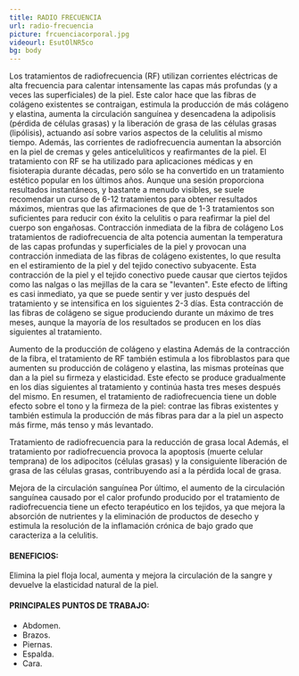 ```yaml
---
title: RADIO FRECUENCIA
url: radio-frecuencia
picture: frcuenciacorporal.jpg
videourl: EsutOlNR5co
bg: body
---
```


Los tratamientos de radiofrecuencia (RF) utilizan corrientes eléctricas de alta frecuencia para calentar intensamente las capas más profundas (y a veces las superficiales) de la piel.
Este calor hace que las fibras de colágeno existentes se contraigan, estimula la producción de más colágeno y elastina, aumenta la circulación sanguínea y desencadena la adipolisis (pérdida de células grasas) y la liberación de grasa de las células grasas (lipólisis), actuando así sobre varios aspectos de la celulitis al mismo tiempo. Además, las corrientes de radiofrecuencia aumentan la absorción en la piel de cremas y geles anticelulíticos y reafirmantes de la piel.
El tratamiento con RF se ha utilizado para aplicaciones médicas y en fisioterapia durante décadas, pero sólo se ha convertido en un tratamiento estético popular en los últimos años.
Aunque una sesión proporciona resultados instantáneos, y bastante a menudo visibles, se suele recomendar un curso de 6-12 tratamientos para obtener resultados máximos, mientras que las afirmaciones de que de 1-3 tratamientos son suficientes para reducir con éxito la celulitis o para reafirmar la piel del cuerpo son engañosas.
Contracción inmediata de la fibra de colágeno
Los tratamientos de radiofrecuencia de alta potencia aumentan la temperatura de las capas profundas y superficiales de la piel y provocan una contracción inmediata de las fibras de colágeno existentes, lo que resulta en el estiramiento de la piel y del tejido conectivo subyacente.
Esta contracción de la piel y el tejido conectivo puede causar que ciertos tejidos como las nalgas o las mejillas de la cara se "levanten". Este efecto de lifting es casi inmediato, ya que se puede sentir y ver justo después del tratamiento y se intensifica en los siguientes 2-3 días. Esta contracción de las fibras de colágeno se sigue produciendo durante un máximo de tres meses, aunque la mayoría de los resultados se producen en los días siguientes al tratamiento.
 
Aumento de la producción de colágeno y elastina
Además de la contracción de la fibra, el tratamiento de RF también estimula a los fibroblastos para que aumenten su producción de colágeno y elastina, las mismas proteínas que dan a la piel su firmeza y elasticidad. Este efecto se produce gradualmente en los días siguientes al tratamiento y continúa hasta tres meses después del mismo.
En resumen, el tratamiento de radiofrecuencia tiene un doble efecto sobre el tono y la firmeza de la piel: contrae las fibras existentes y también estimula la producción de más fibras para dar a la piel un aspecto más firme, más tenso y más levantado.
 
Tratamiento de radiofrecuencia para la reducción de grasa local
Además, el tratamiento por radiofrecuencia provoca la apoptosis (muerte celular temprana) de los adipocitos (células grasas) y la consiguiente liberación de grasa de las células grasas, contribuyendo así a la pérdida local de grasa.
 

Mejora de la circulación sanguínea
Por último, el aumento de la circulación sanguínea causado por el calor profundo producido por el tratamiento de radiofrecuencia tiene un efecto terapéutico en los tejidos, ya que mejora la absorción de nutrientes y la eliminación de productos de desecho y estimula la resolución de la inflamación crónica de bajo grado que caracteriza a la celulitis.

#### BENEFICIOS:
Elimina la piel floja local, aumenta y mejora la circulación de la sangre y devuelve la elasticidad natural de la piel.

#### PRINCIPALES PUNTOS DE TRABAJO:
- Abdomen.
- Brazos.
- Piernas.
- Espalda.
- Cara.
